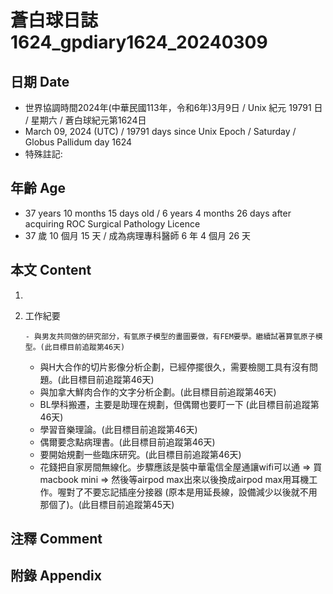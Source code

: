 [_metadata_:encoding]: - "utf-8"
[_metadata_:language]: - "zh-Hant-TW"
[_metadata_:fileformat]: - "markdown"
[_metadata_:MIME_type]: - "text/plain"
[_metadata_:markdown_version]: - "commonmark version 0.30"
[_metadata_:markdown_spec]: - "https://spec.commonmark.org/0.30/"

# 蒼白球日誌1624_gpdiary1624_20240309 #

## 日期 Date ##

* 世界協調時間2024年(中華民國113年，令和6年)3月9日 / Unix 紀元 19791 日 / 星期六 / 蒼白球紀元第1624日
* March 09, 2024 (UTC) / 19791 days since Unix Epoch / Saturday / Globus Pallidum day 1624
* 特殊註記:

## 年齡 Age ##

* 37 years 10 months 15 days old / 6 years 4 months 26 days after acquiring ROC Surgical Pathology Licence
* 37 歲 10 個月 15 天 / 成為病理專科醫師 6 年 4 個月 26 天

## 本文 Content ##

1. 

    
2. 工作紀要

       - 與男友共同做的研究部分，有氫原子模型的畫圖要做，有FEM要學。繼續試著算氫原子模型。(此目標目前追蹤第46天)
   - 與H大合作的切片影像分析企劃，已經停擺很久，需要檢閱工具有沒有問題。(此目標目前追蹤第46天)
   - 與加拿大鮮肉合作的文字分析企劃。(此目標目前追蹤第46天)
   - BL學科搬遷，主要是助理在規劃，但偶爾也要盯一下 (此目標目前追蹤第46天)
   - 學習音樂理論。(此目標目前追蹤第46天)
   - 偶爾要念點病理書。(此目標目前追蹤第46天)
   - 要開始規劃一些臨床研究。(此目標目前追蹤第46天)
   - 花錢把自家房間無線化。步驟應該是裝中華電信全屋通讓wifi可以通 => 買macbook mini => 然後等airpod max出來以後換成airpod max用耳機工作。喔對了不要忘記插座分接器 (原本是用延長線，設備減少以後就不用那個了)。(此目標目前追蹤第45天)


## 注釋 Comment ##


## 附錄 Appendix ##

